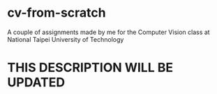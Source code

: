 # cv-from-scratch
A couple of assignments made by me for the Computer Vision class at National Taipei University of Technology

# THIS DESCRIPTION WILL BE UPDATED
